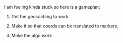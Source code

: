I am feeling kinda stuck so here is a gameplan:



1. Get the geocaching to work

2. Make it so that coords can be translated to markers.

3. Make the algo work